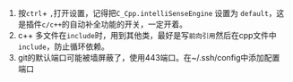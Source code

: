 1. 按`ctrl`+ `,`打开设置，记得把`C_Cpp.intelliSenseEngine` 设置为 `default`，这是插件`c/c++`的自动补全功能的开关，一定开着。
2. c++ 多文件在`include`时，用到其他类，最好是写`前向引用`然后在cpp文件中`include`，防止循环依赖。
3. git的默认端口可能被墙屏蔽了，使用443端口。在~/.ssh/config中添加配置端口
